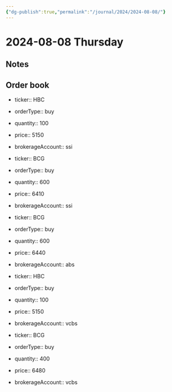 ```yaml
---
{"dg-publish":true,"permalink":"/journal/2024/2024-08-08/"}
---
```


# 2024-08-08 Thursday

## Notes

## Order book

- ticker:: HBC
- orderType:: buy
- quantity:: 100
- price:: 5150
- brokerageAccount:: ssi

- ticker:: BCG
- orderType:: buy
- quantity:: 600
- price:: 6410
- brokerageAccount:: ssi

- ticker:: BCG
- orderType:: buy
- quantity:: 600
- price:: 6440
- brokerageAccount:: abs

- ticker:: HBC
- orderType:: buy
- quantity:: 100
- price:: 5150
- brokerageAccount:: vcbs

- ticker:: BCG
- orderType:: buy
- quantity:: 400
- price:: 6480
- brokerageAccount:: vcbs